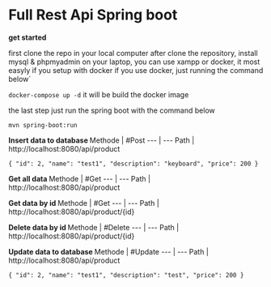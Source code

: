# Full Rest Api Spring boot

<b> get started </b>

first clone the repo in your local computer
after clone the repository, install mysql & phpmyadmin on your laptop, you can use xampp or docker, it most easyly if you setup with docker
if you use docker, just running the command below`

`docker-compose up -d`
it will be build the docker image

the last step just run the spring boot with the command below

`mvn spring-boot:run `


<b> Insert data to database </b>
Methode | #Post 
--- | ---
Path | http://localhost:8080/api/product

`{
	"id": 2,
	"name": "test1",
	"description": "keyboard",
	"price": 200
}`



<b> Get all data </b>
Methode | #Get 
--- | ---
Path | http://localhost:8080/api/product

<b> Get data by id </b>
Methode | #Get 
--- | ---
Path | http://localhost:8080/api/product/{id}

<b> Delete data by id </b>
Methode | #Delete 
--- | ---
Path | http://localhost:8080/api/product/{id}


<b> Update data to database </b>
Methode | #Update
--- | ---
Path | http://localhost:8080/api/product 

`{
		"id": 2,
		"name": "test1",
		"description": "test",
		"price": 200
}`
